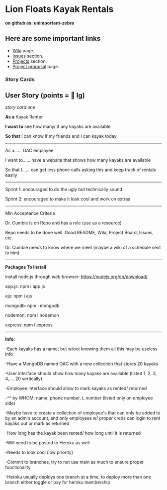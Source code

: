 # Lion Floats Kayak Rentals
**on github as: unimportant-zebra**

## Here are some important links

 - [Wiki](..) page.
 - [Issues](https://github.com/astricklandd/unimportant-zebra/issues) section.
 - [Projects](https://github.com/users/astricklandd/projects/1/views/3) section.
 - [Project proposal](https://github.com/astricklandd/unimportant-zebra/blob/main/oac.md) page.


### Story Cards

## User Story (points = 👕 lg) 

*story card one*

**As a** Kayak Renter

**I want to** see how many/ if any kayaks are available

**So that** I can know if my friends and I can kayak today

---


As a...... OAC employee


I want to...... have a website that shows how many kayaks are available


So that I...... can get less phone calls asking this and keep track of rentals easily


---


Sprint 1: encouraged to do the ugly but technically sound


Sprint 2: encouraged to make it look cool and work on extras

---


Min Acceptance Criteria


Dr. Cumbie is on Repo and has a role (use as a resource)


Repo needs to be done well. Good README, Wiki, Project Board, Issues, etc.


Dr. Cumbie needs to know where we meet (maybe a wiki of a schedule sent to him)

---

**Packages To Install**

install node.js through web browser: https://nodejs.org/en/download/ 

app.js: npm i app.js 

ejs: npm i ejs

mongodb: npm i mongodb

nodemon: npm i nodemon

express: npm i express

---

**Info:**

-Each kayaks has a name; but w/out knowing them all this may be useless info

-Have a MongoDB named OAC with a new collection that stores 20 kayaks

-User interface should show how many kayaks are available (listed 1, 2, 3, 4,.... 20 vertically)

-Employee interface should allow to mark kayaks as rented/ returned

-^^ by WHOM: name, phone number, L number (listed only on employee side)

-Maybe have to create a collection of employee's that can only be added to by an admin account, and only employees w/ proper creds can login to rent kayaks out or mark as returned

-How long has the kayak been rented/ how long until it is returned

-Will need to be posted to Heroku as well

-Needs to look cool (low priority)

-Commit to branches, try to not use main as much to ensure proper functionality

-Heroku usually deploys one branch at a time, to deploy more than one branch either toggle or pay for heroku membership


